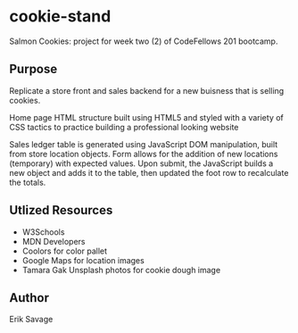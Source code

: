 # cookie-stand
Salmon Cookies: project for week two (2) of CodeFellows 201 bootcamp.

## Purpose
Replicate a store front and sales backend for a new buisness that is selling cookies.

Home page HTML structure built using HTML5 and styled with a variety of CSS tactics to practice building a professional looking website

Sales ledger table is generated using JavaScript DOM manipulation, built from store location objects. Form allows for the addition of new locations (temporary) with expected values. Upon submit, the JavaScript builds a new object and adds it to the table, then updated the foot row to recalculate the totals.


## Utlized Resources
- W3Schools
- MDN Developers
- Coolors for color pallet
- Google Maps for location images
- Tamara Gak Unsplash photos for cookie dough image

## Author
Erik Savage
